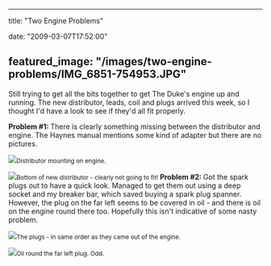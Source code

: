 
---
title: "Two Engine Problems"

date: "2009-03-07T17:52:00"

featured_image: "/images/two-engine-problems/IMG_6851-754953.JPG"
---


Still trying to get all the bits together to get The Duke's engine up and running.  The new distributor, leads, coil and plugs arrived this week, so I thought I'd have a look to see if they'd all fit properly.

<span style="font-weight: bold;">Problem #1: </span> There is clearly something missing between the distributor and engine.  The Haynes manual mentions some kind of adapter but there are no pictures.

<a href="http://danandtheduke.co.uk/uploaded_images/IMG_6851-755024.JPG"><img src="/images/two-engine-problems/IMG_6851-754953.JPG"/></a><span style="font-size:85%;">Distributor mounting on engine.</span>

<a href="http://danandtheduke.co.uk/uploaded_images/IMG_6873-789720.JPG"><img src="/images/two-engine-problems/IMG_6873-789706.JPG"/></a><span style="font-size:85%;">Bottom of new distributor - clearly not going to fit!
</span>
<span style="font-weight: bold;">Problem #2:  </span>Got the spark plugs out to have a quick look.  Managed to get them out using a deep socket and my breaker bar, which saved buying a spark plug spanner.  However, the plug on the far left seems to be covered in oil - and there is oil on the engine round there too.  Hopefully this isn't indicative of some nasty problem.

<a href="http://danandtheduke.co.uk/uploaded_images/IMG_6862-755068.JPG"><img src="/images/two-engine-problems/IMG_6862-755060.JPG"/></a><span style="font-size:85%;">The plugs - in same order as they came out of the engine.</span>

<a href="http://danandtheduke.co.uk/uploaded_images/IMG_6868-789669.JPG"><img src="/images/two-engine-problems/IMG_6868-789611.JPG"/></a><span style="font-size:85%;">Oil round the far left plug.  Odd.</span>
